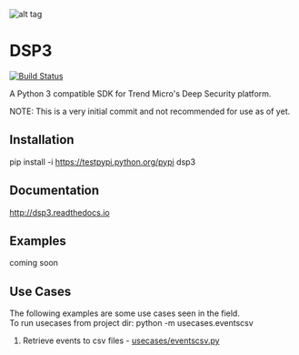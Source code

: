 ![alt tag](/docs/source/_static/dsp3_logo3.png?raw=true "DSP3")

DSP3
====
[![Build Status](https://travis-ci.org/jeffthorne/DSP3.svg?branch=master)](https://travis-ci.org/jeffthorne/deep_security)

A Python 3 compatible SDK for Trend Micro's Deep Security platform.

NOTE: This is a very initial commit and not recommended for use as of yet.

## Installation
pip install -i https://testpypi.python.org/pypi dsp3


## Documentation
http://dsp3.readthedocs.io

## Examples
coming soon

## Use Cases
The following examples are some use cases seen in the field.<br/>
To run usecases from project dir: python -m usecases.eventscsv

1. Retrieve events to csv files - [usecases/eventscsv.py](usecases/eventscsv.py)
